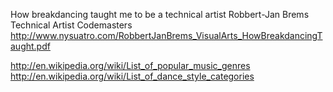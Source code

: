 How breakdancing taught me to be a technical artist
Robbert-Jan Brems
Technical Artist Codemasters
http://www.nysuatro.com/RobbertJanBrems_VisualArts_HowBreakdancingTaught.pdf



http://en.wikipedia.org/wiki/List_of_popular_music_genres
http://en.wikipedia.org/wiki/List_of_dance_style_categories
